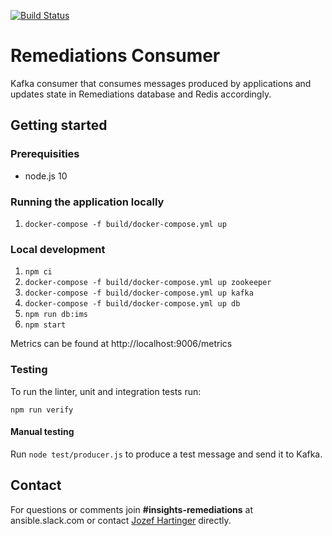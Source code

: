 [![Build Status](https://jenkins-jenkins.5a9f.insights-dev.openshiftapps.com/buildStatus/icon?job=insights-remediations/remediations-consumer-ci)](https://jenkins-jenkins.5a9f.insights-dev.openshiftapps.com/job/insights-remediations/job/remediations-consumer-ci/)

# Remediations Consumer

Kafka consumer that consumes messages produced by applications and updates state in Remediations database and Redis accordingly.

## Getting started

### Prerequisities

* node.js 10

### Running the application locally

1. ```docker-compose -f build/docker-compose.yml up```

### Local development

1. ```npm ci```
1. ```docker-compose -f build/docker-compose.yml up zookeeper```
1. ```docker-compose -f build/docker-compose.yml up kafka```
1. ```docker-compose -f build/docker-compose.yml up db```
1. ```npm run db:ims```
1. ```npm start```

Metrics can be found at http://localhost:9006/metrics

### Testing

To run the linter, unit and integration tests run:
```
npm run verify
```

#### Manual testing

Run `node test/producer.js` to produce a test message and send it to Kafka.

## Contact
For questions or comments join **#insights-remediations** at ansible.slack.com or contact [Jozef Hartinger](https://github.com/jharting) directly.
